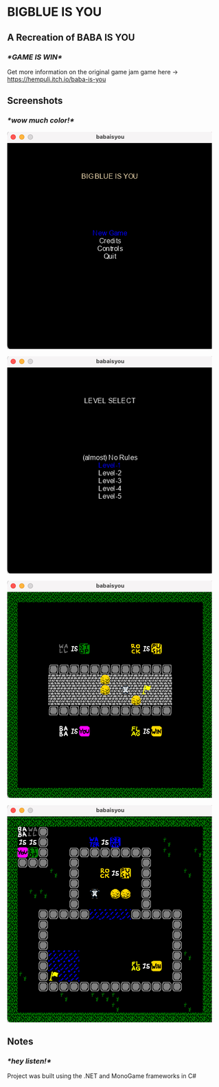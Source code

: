 # BIGBLUE IS YOU
## A Recreation of BABA IS YOU
### ***\*GAME IS WIN\****

Get more information on the original game jam game here -> https://hempuli.itch.io/baba-is-you

## Screenshots
### ***\*wow much color!\****

![Home Page](Images/mainmenu.png)

![Level Select](Images/levelselect.png)

![Level 0](Images/level0.png)

![Level 4](Images/level4.png)



## Notes
### ***\*hey listen!\****

Project was built using the .NET and MonoGame frameworks in C#